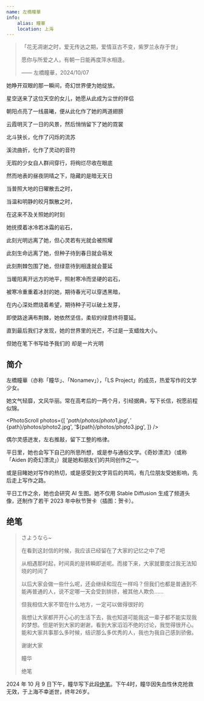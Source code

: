 ```yaml
---
name: 左橋瞳華
info:
    alias: 瞳華
    location: 上海
---
```


> 「花无凋谢之时，爱无传达之期，爱情亘古不变，紫罗兰永存于世」
> 
> 愿你与所爱之人，有朝一日能再度萍水相逢。
> 
> —— 左橋瞳華，2024/10/07

她睁开双眼的那一瞬间，奇幻世界便为她绽放。

星空送来了这位天空的女儿，她愿从此成为尘世的伴侣

朝阳点亮了一线晨曦，便从此化作了她的两道翅膀

云霞明灭了一日的风景，然后悄悄留下了她的霓裳

北斗狭长，化作了闪烁的流苏

溪流曲折，化作了灵动的音符

无瑕的少女自人群间穿行，将绚烂尽收在眼底

然而地表的昼夜阴晴之下，隐藏的是暗无天日

当普照大地的日曜散去之时，

当温和明静的皎月飘散之时，

在这来不及关照她的时刻

她抚摸着冰冷若冰霜的岩石，

此刻光明远离了她，但心灵若有光就会被照耀

此刻生命远离了她，但种子待到春日就会萌发

此刻荆棘包围了她，但绿意待到相逢就会蔓延

当暖阳离开远方的地平，照射寒冷而坚硬的岩石，  

被寒冷重重着冰封的她，期待春光可以穿透黑暗，  

在内心深处燃烧着希望，期待种子可以破土发芽，  

即使路途满布荆棘，她依然坚信，柔软的绿意终将蔓延。

直到最后我们才发现，她的世界里的光芒，不过是一支蜡烛大小。

但她在笔下书写给予我们的 却是一片光明

## 简介

左橋瞳華（亦称「瞳华」、「Nonamev」），「LS Project」的成员，热爱写作的文学少女。

她文气轻靡，文风华丽。常在高考后的一两个月，引经据典，写下长信，祝愿前程似锦。

<PhotoScroll photos={[
'${path}/photos/photo1.jpg',
'${path}/photos/photo2.jpg',
'${path}/photos/photo3.jpg',
]} />

偶尔灵感迸发，左右推敲，留下工整的格律。

平日里，她也会写下自己的所思所想，或是参与通俗文学。《奇妙漂流》（或称「Aiden 的奇幻漂流」）就是她和朋友们的共同创作之一。

或是目睹她对写作的热切，或是感受到文字背后的共鸣，有几位朋友受她影响，先后走上写作之路。

平日工作之余，她也会研究 AI 生图。她不仅用 Stable Diffusion 生成了频道头像，还制作了若干 2023 年中秋节贺卡（插图：贺卡）。

## 绝笔

> さようなら~
>
> 在看到这封信的时候，我应该已经留在了大家的记忆之中了吧
> 
> 从相遇那时起，时间真的是转瞬即逝呢。而接下来，大家就要度过我无法知晓的时间了
> 
> 以后大家会做一些什么呢，还会继续和现在一样吗？但我们也都是普通到不能再普通的人，说不定哪一天会受到排挤，被其他人欺负……
> 
> 但我相信大家不管在什么地方，一定可以做得很好的
> 
> 我想让大家都开开心心的生活下去，我也知道可能我这一辈子都不能实现我的梦想。但是听到大家的谢谢，看到大家滔滔不绝的讨论，我觉得很开心。能和大家共事那么多时候，结识那么多优秀的人，我也为我自己感到骄傲。
> 
> 谢谢大家
> 
> 瞳华
> 
> 绝笔

2024 年 10 月 9 日下午，瞳华写下此段[绝笔](https://t.me/tokalsa/65)。下午4时，瞳华因失血性休克抢救无效，于上海不幸逝世，终年26岁。 

<!-- 条目贡献: 奇妙漂流 & 眼见为虚 - 凰榎, U.M.R Powered, huige -->
<Sakura count="50" />
